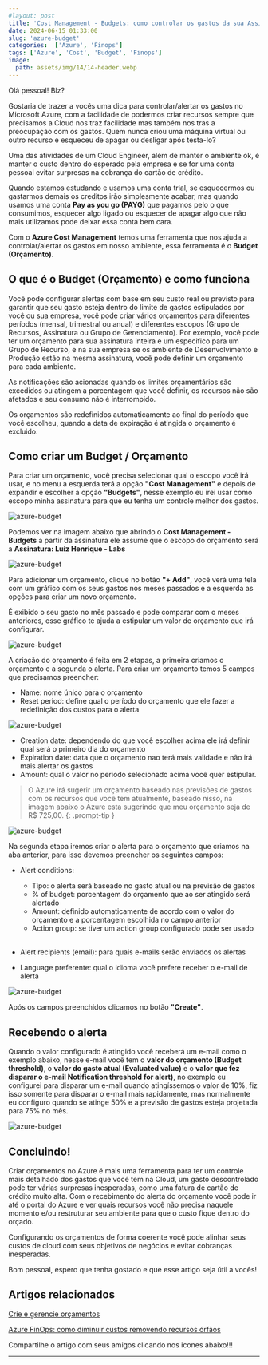 ```yaml
---
#layout: post
title: 'Cost Management - Budgets: como controlar os gastos da sua Assinatura Azure'
date: 2024-06-15 01:33:00
slug: 'azure-budget'
categories:  ['Azure', 'Finops']
tags: ['Azure', 'Cost', 'Budget', 'Finops']
image:
  path: assets/img/14/14-header.webp
---
```


Olá pessoal! Blz?

Gostaria de trazer a vocês uma dica para controlar/alertar os gastos no Microsoft Azure, com a facilidade de podermos criar recursos sempre que precisamos a Cloud nos traz facilidade mas também nos tras a preocupação com os gastos. Quem nunca criou uma máquina virtual ou outro recurso e esqueceu de apagar ou desligar após testa-lo? 

Uma das atividades de um Cloud Engineer, além de manter o ambiente ok, é manter o custo dentro do esperado pela empresa e se for uma conta pessoal evitar surpresas na cobrança do cartão de crédito.

Quando estamos estudando e usamos uma conta trial, se esquecermos ou gastarmos demais os creditos irão simplesmente acabar, mas quando usamos uma conta **Pay as you go (PAYG)** que pagamos pelo o que consumimos, esquecer algo ligado ou esquecer de apagar algo que não mais utilizamos pode deixar essa conta bem cara.

Com o **Azure Cost Management** temos uma ferramenta que nos ajuda a controlar/alertar os gastos em nosso ambiente, essa ferramenta é o **Budget (Orçamento)**.

## O que é o Budget (Orçamento) e como funciona

Você pode configurar alertas com base em seu custo real ou previsto para garantir que seu gasto esteja dentro do limite de gastos estipulados por você ou sua empresa, você pode criar vários orçamentos para diferentes períodos (mensal, trimestral ou anual) e diferentes escopos (Grupo de Recursos, Assinatura ou Grupo de Gerenciamento). Por exemplo, você pode ter um orçamento para sua assinatura inteira e um especifico para um Grupo de Recurso, e na sua empresa se os ambiente de Desenvolvimento e Produção estão na mesma assinatura, você pode definir um orçamento para cada ambiente.

As notificações são acionadas quando os limites orçamentários são excedidos ou atingem a  porcentagem que você definir, os recursos não são afetados e seu consumo não é interrompido. 

Os orçamentos são redefinidos automaticamente ao final do período que você escolheu, quando a data de expiração é atingida o orçamento é excluido.

## Como criar um Budget / Orçamento

Para criar um orçamento, você precisa selecionar qual o escopo você irá usar, e no menu a esquerda terá a opção **"Cost Management"** e depois de expandir e escolher a opção **"Budgets"**, nesse exemplo eu irei usar como escopo minha assinatura para que eu tenha um controle melhor dos gastos.

![azure-budget](/assets/img/14/01.png)

Podemos ver na imagem abaixo que abrindo o **Cost Management - Budgets** a partir da assinatura ele assume que o escopo do orçamento será a **Assinatura: Luiz Henrique - Labs**

![azure-budget](/assets/img/14/02.png)

Para adicionar um orçamento, clique no botão **"+ Add"**, você verá uma tela com um gráfico com os seus gastos nos meses passados e a esquerda as opções para criar um novo orçamento. 

É exibido o seu gasto no mês passado e pode comparar com o meses anteriores, esse gráfico te ajuda a estipular um valor de orçamento que irá configurar. 

![azure-budget](/assets/img/14/03.png)

A criação do orçamento é feita em 2 etapas, a primeira criamos o orçamento e a segunda o alerta. Para criar um orçamento temos 5 campos que precisamos preencher:

- Name: nome único para o orçamento
- Reset period: define qual o período do orçamento que ele fazer a redefinição dos custos para o alerta


![azure-budget](/assets/img/14/04.png)

- Creation date: dependendo do que você escolher acima ele irá definir qual será o primeiro dia do orçamento
- Expiration date: data que o orçamento nao terá mais validade e não irá mais alertar os gastos
- Amount: qual o valor no periodo selecionado acima você quer estipular.

> O Azure irá sugerir um orçamento baseado nas previsões de gastos com os recursos que você tem atualmente, baseado nisso, na imagem abaixo o Azure esta sugerindo que meu orçamento seja de R$ 725,00.
{: .prompt-tip }

![azure-budget](/assets/img/14/05.png)

Na segunda etapa iremos criar o alerta para o orçamento que criamos na aba anterior, para isso devemos preencher os seguintes campos:

- Alert conditions:
  - Tipo: o alerta será baseado no gasto atual ou na previsão de gastos 
  - % of budget: porcentagem do orçamento que ao ser atingido será alertado
  - Amount: definido automaticamente de acordo com o valor do orçamento e a porcentagem escolhida no campo anterior
  - Action group: se tiver um action group configurado pode ser usado
  <br><br>
- Alert recipients (email): para quais e-mails serão enviados os alertas

- Language preferente: qual o idioma você prefere receber o e-mail de alerta

![azure-budget](/assets/img/14/06.png)

Após os campos preenchidos clicamos no botão **"Create"**.

## Recebendo o alerta

Quando o valor configurado é atingido você receberá um e-mail como o exemplo abaixo, nesse e-mail você tem o **valor do orçamento (Budget threshold)**, o **valor do gasto atual (Evaluated value)** e o **valor que fez disparar o e-mail Notification threshold for alert)**, no exemplo eu configurei para disparar um e-mail quando atingíssemos o valor de 10%, fiz isso somente para disparar o e-mail mais rapidamente, mas normalmente eu configuro quando se atinge 50% e a previsão de gastos esteja projetada para 75% no mês.

![azure-budget](/assets/img/14/07.png)

## Concluindo!

Criar orçamentos no Azure é mais uma ferramenta para ter um controle mais detalhado dos gastos que você tem na Cloud, um gasto descontrolado pode ter várias surpresas inesperadas, como uma fatura de cartão de crédito muito alta. Com o recebimento do alerta do orçamento você pode ir até o portal do Azure e ver quais recursos você não precisa naquele momento e/ou restruturar seu ambiente para que o custo fique dentro do orçado.

Configurando os orçamentos de forma coerente você pode alinhar seus custos de cloud com seus objetivos de negócios e evitar cobranças inesperadas.

Bom pessoal, espero que tenha gostado e que esse artigo seja útil a vocês!

## Artigos relacionados

<a href="https://docs.microsoft.com/pt-br/azure/cost-management-billing/costs/tutorial-acm-create-budgets" target="_blank">Crie e gerencie orçamentos</a> 

<a href="https://blog.arantes.net.br/posts/azure-finops-orphaned-resources/" target="_blank">Azure FinOps: como diminuir custos removendo recursos órfãos</a> 

Compartilhe o artigo com seus amigos clicando nos icones abaixo!!!
<hr>